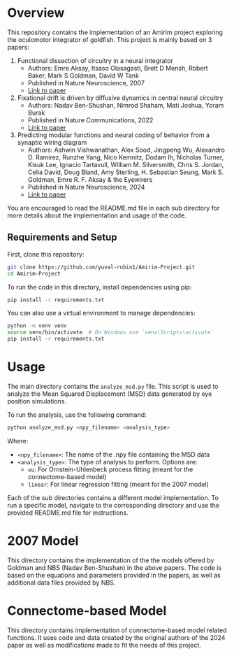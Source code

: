 # Overview

This repository contains the implementation of an Amirim project exploring the oculomotor integrator of goldfish. This project is mainly based on 3 papers:

1. Functional dissection of circuitry in a neural integrator
   - Authors: Emre Aksay, Itsaso Olasagasti, Brett D Mensh, Robert Baker, Mark S Goldman, David W Tank
   - Published in Nature Neuroscience, 2007
   - [Link to paper](https://pmc.ncbi.nlm.nih.gov/articles/PMC2803116/)
2. Fixational drift is driven by diffusive dynamics in central neural circuitry
    - Authors: Nadav Ben-Shushan, Nimrod Shaham, Mati Joshua, Yoram Burak
    - Published in Nature Communications, 2022
    - [Link to paper](https://www.nature.com/articles/s41467-022-29201-y)
3. Predicting modular functions and neural coding of behavior from a synaptic wiring diagram
    - Authors: Ashwin Vishwanathan, Alex Sood, Jingpeng Wu, Alexandro D. Ramirez, Runzhe Yang, Nico Kemnitz, Dodam Ih, Nicholas Turner, Kisuk Lee, Ignacio Tartavull, William M. Silversmith, Chris S. Jordan, Celia David, Doug Bland, Amy Sterling, H. Sebastian Seung, Mark S. Goldman, Emre R. F. Aksay & the Eyewirers
    - Published in Nature Neuroscience, 2024
    - [Link to paper](https://www.nature.com/articles/s41593-024-01784-3)

You are encouraged to read the README.md file in each sub directory for more details about the implementation and usage of the code.

## Requirements and Setup

First, clone this repository:

```bash
git clone https://github.com/yuval-rubin1/Amirim-Project.git
cd Amirim-Project
```

To run the code in this directory, install dependencies using pip:

```bash
pip install -r requirements.txt
```

You can also use a virtual environment to manage dependencies:

```bash
python -m venv venv
source venv/bin/activate  # On Windows use `venv\Scripts\activate`
pip install -r requirements.txt
```


# Usage
The main directory contains the `analyze_msd.py` file. This script is used to analyze the Mean Squared Displacement (MSD) data generated by eye position simulations. 

To run the analysis, use the following command:

```bash
python analyze_msd.py <npy_filename> <analysis_type>
```

Where:
- `<npy_filename>`: The name of the .npy file containing the MSD data
- `<analysis_type>`: The type of analysis to perform. Options are:
  - `ou`: For Ornstein-Uhlenbeck process fitting (meant for the connectome-based model)
  - `linear`: For linear regression fitting (meant for the 2007 model)

Each of the sub directories contains a different model implementation. To run a specific model, navigate to the corresponding directory and use the provided README.md file for instructions.

# 2007 Model
This directory contains the implementation of the the models offered by Goldman and NBS (Nadav Ben-Shushan) in the above papers. The code is based on the equations and parameters provided in the papers, as well as additional data files provided by NBS.

# Connectome-based Model
This directory contains implementation of connectome-based model related functions. It uses code and data created by the original authors of the 2024 paper as well as modifications made to fit the needs of this project.